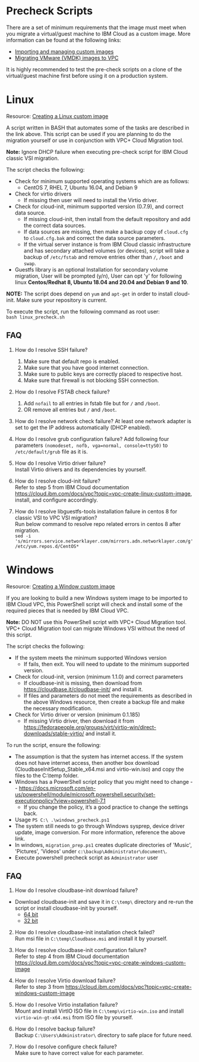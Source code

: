 # Precheck Scripts
There are a set of minimum requirements that the image must meet when you migrate a virtual/guest
machine to IBM Cloud as a custom image. More information can be found at the following links:
- [Importing and managing custom images](https://cloud.ibm.com/docs/vpc?topic=vpc-managing-images)
- [Migrating VMware (VMDK) images to VPC](https://cloud.ibm.com/docs/cloud-infrastructure?topic=cloud-infrastructure-migrating-images-vpc)

It is highly recommended to test the pre-check scripts on a clone of the virtual/guest machine
first before using it on a production system.

# Linux
Resource: [Creating a Linux custom image](https://cloud.ibm.com/docs/vpc?topic=vpc-create-linux-custom-image)

A script written in BASH that automates some of the tasks are described in the link above.  This
script can be used if you are planning to do the migration yourself or use in conjunction with VPC+ 
Cloud Migration tool.

**Note:** Ignore DHCP failure when executing pre-check script for IBM Cloud classic VSI migration.

The script checks the following:
- Check for minimum supported operating systems which are as follows:
     - CentOS 7, RHEL 7, Ubuntu 16.04, and Debian 9
- Check for virtio drivers
     - If missing then user will need to install the Virtio driver.
- Check for cloud-init, minimum supported version (0.7.9), and correct data source.
     - If missing cloud-init, then install from the default repository and add the correct data sources.
     - If data sources are missing, then make a backup copy of `cloud.cfg` to `cloud.cfg.bak` and correct 
the data source parameters.
     - If the virtual server instance is from IBM Cloud classic infrastructure and has secondary attached
volumes (or devices), script will take a backup of ```/etc/fstab``` and remove entries other than ```/```, ```/boot``` and ```swap```.
- Guestfs library is an optional Installation for secondary volume migration, User will be prompted (y/n), User can opt 'y' for following linux **Centos/Redhat 8, Ubuntu 18.04 and 20.04 and Debian 9 and 10**.

**NOTE:** The script does depend on `yum` and `apt-get` in order to install cloud-init.  Make sure your repository is
current.

To execute the script, run the following command as root user: </br>
```bash linux_precheck.sh```

## FAQ
1. How do I resolve SSH failure?
   1. Make sure that default repo is enabled.
   2. Make sure that you have good internet connection.
   3. Make sure to public keys are correctly placed to respective host.
   4. Make sure that firewall is not blocking SSH connection.
    
2. How do I resolve FSTAB check failure?
   1. Add `nofail` to all entries in fstab file but for `/` and `/boot`.
   2. OR remove all entries but `/` and `/boot`.

3. How do I resolve network check failure?
At least one network adapter is set to get the IP address automatically (DHCP enabled). 
    
4. How do I resolve grub configuration failure?
Add following four parameters `(nomodeset, nofb, vga=normal, console=ttyS0)` to `/etc/default/grub` file as it is.

5. How do I resolve Virtio driver failure? <br>
Install Virtio drivers and its dependencies by yourself.

6. How do I resolve cloud-init failure? <br>
Refer to step 5 from IBM Cloud documentation https://cloud.ibm.com/docs/vpc?topic=vpc-create-linux-custom-image, install, and configure accordingly.

7. How do I resolve libguestfs-tools installation failure in centos 8 for classic VSI to VPC VSI migration? <br>
Run below command to resolve repo related errors in centos 8 after migration. <br>
`sed -i 's/mirrors.service.networklayer.com/mirrors.adn.networklayer.com/g' /etc/yum.repos.d/CentOS*`

# Windows
Resource: [Creating a Window custom image](https://cloud.ibm.com/docs/vpc?topic=vpc-create-windows-custom-image)

If you are looking to build a new Windows system image to be imported to IBM Cloud VPC, this
PowerShell script will check and install some of the required pieces that is needed by IBM Cloud
VPC.

**Note:** DO NOT use this PowerShell script with VPC+ Cloud Migration tool. VPC+ Cloud Migration
tool can migrate Windows VSI without the need of this script.

The script checks the following:
- If the system meets the minimum supported Windows version
     - If fails, then exit. You will need to update to the minimum supported version.
- Check for cloud-init, version (minimum 1.1.0) and correct parameters
     - If cloudbase-init is missing, then download from https://cloudbase.it/cloudbase-init/ and
install it.
     - If files and parameters do not meet the requirements as described in the above Windows resource,
then create a backup file and make the necessary modification.
- Check for Virtio driver or version (minimum 0.1.185)
     - If missing Virtio driver, then download it from https://fedorapeople.org/groups/virt/virtio-win/direct-downloads/stable-virtio/
and install it.

To run the script, ensure the following:

- The assumption is that the system has internet access.  If the system does not have internet
access, then another box download (CloudbaseInitSetup_Stable_x64.msi and virtio-win.iso) and copy
the files to the C:\temp folder.
- Windows has a PowerShell script policy that you might need to change -- https://docs.microsoft.com/en-us/powershell/module/microsoft.powershell.security/set-executionpolicy?view=powershell-7.1
     - If you change the policy, it’s a good practice to change the settings back.
- Usage ```PS C:\ .\windows_precheck.ps1```
- The system still needs to go through Windows sysprep, device driver update, image conversion.
For more information, reference the above link. 
- In windows, `migration_prep.ps1` creates duplicate directories of 'Music', 'Pictures', 'Videos' under `c:\backup\Administrator\document\`.
- Execute powershell precheck script as `Administrator` user

## FAQ
1. How do I resolve cloudbase-init download failure?
- Download cloudbase-init and save it in `C:\temp\` directory and re-run the script or install cloudbase-init by yourself. 
     - [64 bit](https://cloudbase.it/downloads/CloudbaseInitSetup_Stable_x64.msi "Cloudbase-init X64")
     - [32 bit](https://cloudbase.it/downloads/CloudbaseInitSetup_Stable_x86.msi "Cloudbase init X86")
   
2. How do I resolve cloudbase-init installation check failed? <br>
Run msi file in `C:\temp\Cloudbase.msi` and install it by yourself. 

3. How do I resolve cloudbase-init configuration failure? <br>
Refer to step 4 from IBM Cloud documentation https://cloud.ibm.com/docs/vpc?topic=vpc-create-windows-custom-image

4. How do I resolve Virtio download failure? <br>
Refer to step 3 from https://cloud.ibm.com/docs/vpc?topic=vpc-create-windows-custom-image 

5. How do I resolve Virtio installation failure? <br>
Mount and install VirtIO ISO file in `C:\temp\virtio-win.iso` and install `virtio-win-gt-x64.msi` from ISO file by yourself.

6. How do I resolve backup failure? <br>
Backup `C:\Users\Administrator\` directory to safe place for future need.

7. How do I resolve configure check failure? <br>
Make sure to have correct value for each parameter.
